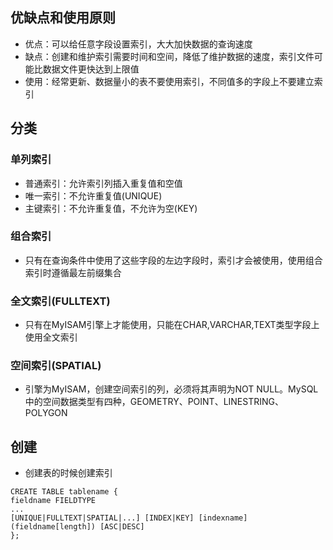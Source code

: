 ## 优缺点和使用原则
- 优点：可以给任意字段设置索引，大大加快数据的查询速度
- 缺点：创建和维护索引需要时间和空间，降低了维护数据的速度，索引文件可能比数据文件更快达到上限值
- 使用：经常更新、数据量小的表不要使用索引，不同值多的字段上不要建立索引

## 分类
### 单列索引
- 普通索引：允许索引列插入重复值和空值
- 唯一索引：不允许重复值(UNIQUE)
- 主键索引：不允许重复值，不允许为空(KEY)
### 组合索引
- 只有在查询条件中使用了这些字段的左边字段时，索引才会被使用，使用组合索引时遵循最左前缀集合
### 全文索引(FULLTEXT)
- 只有在MyISAM引擎上才能使用，只能在CHAR,VARCHAR,TEXT类型字段上使用全文索引
### 空间索引(SPATIAL)
- 引擎为MyISAM，创建空间索引的列，必须将其声明为NOT NULL。MySQL中的空间数据类型有四种，GEOMETRY、POINT、LINESTRING、POLYGON

## 创建
- 创建表的时候创建索引
```
CREATE TABLE tablename {
fieldname FIELDTYPE
...
[UNIQUE|FULLTEXT|SPATIAL|...] [INDEX|KEY] [indexname](fieldname[length]) [ASC|DESC]
};
```
